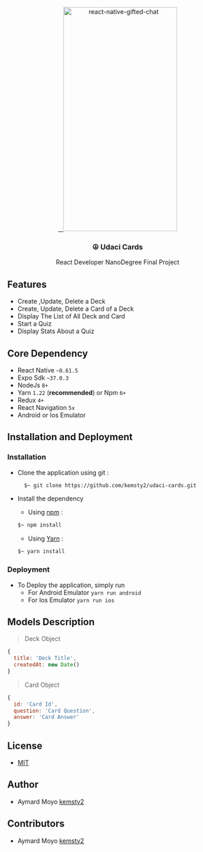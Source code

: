 <p align="center" >
<p align="center" >
   <a href="https://reactnative.gallery/FaridSafi/gifted-chat">
    <img alt="react-native-gifted-chat" src="./assets/readme/IMG-3155.gif" width="260" height="510" />
 </a>

</p>

<h3 align="center">
  ☮ Udaci Cards
</h3>
<p align="center">
  React Developer NanoDegree Final Project
</p>

## Features

- Create ,Update, Delete a Deck
- Create, Update, Delete a Card of a Deck
- Display The List of All Deck and Card
- Start a Quiz
- Display Stats About a Quiz

## Core Dependency

- React Native `~0.61.5`
- Expo Sdk `~37.0.3`
- NodeJs `8+`
- Yarn `1.22` (**recommended**) or Npm `6+`
- Redux `4+`
- React Navigation `5x`
- Android or Ios Emulator
  
## Installation and Deployment

### Installation

- Clone the application using git :
  
  ```bash
    $~ git clone https://github.com/kemsty2/udaci-cards.git
  ```

- Install the dependency
  - Using [npm](https://www.npmjs.com/#getting-started) :
  
  ```bash
  $~ npm install
  ```

  - Using [Yarn](https://yarnpkg.com/) :
  
  ```bash
  $~ yarn install
  ```

### Deployment

- To Deploy the application, simply run
  - For Android Emulator `yarn run android`
  - For Ios Emulator `yarn run ios`

## Models Description

> Deck Object

```js
{  
  title: 'Deck Title',
  createdAt: new Date() 
}
```

> Card Object

```js
{  
  id: 'Card Id',
  question: 'Card Question',
  answer: 'Card Answer'  
}
```

## License

- [MIT](LICENSE)

## Author

- Aymard Moyo [kemsty2](https://github.com/kemsty2)

## Contributors

- Aymard Moyo [kemsty2](https://github.com/kemsty2)
